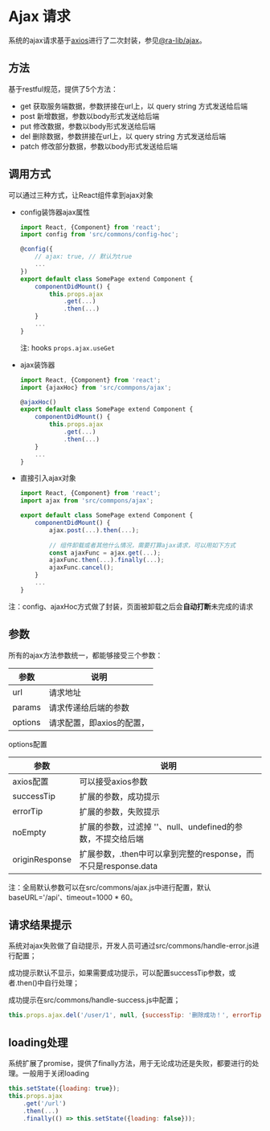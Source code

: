 # Ajax 请求
系统的ajax请求基于[axios](https://github.com/axios/axios)进行了二次封装，参见[@ra-lib/ajax](https://sxfad.github.io/ra-lib/ajax)。

## 方法
基于restful规范，提供了5个方法：

- get 获取服务端数据，参数拼接在url上，以 query string 方式发送给后端
- post 新增数据，参数以body形式发送给后端
- put 修改数据，参数以body形式发送给后端
- del 删除数据，参数拼接在url上，以 query string 方式发送给后端
- patch 修改部分数据，参数以body形式发送给后端

## 调用方式
可以通过三种方式，让React组件拿到ajax对象

- config装饰器ajax属性
    ```js
    import React, {Component} from 'react';
    import config from 'src/commons/config-hoc';
    
    @config({
        // ajax: true, // 默认为true
        ...
    })
    export default class SomePage extend Component {
        componentDidMount() {
            this.props.ajax
                .get(...)
                .then(...)
        }
        ...
    }
    ```
    注: hooks `props.ajax.useGet`
- ajax装饰器
    ```js
    import React, {Component} from 'react';
    import {ajaxHoc} from 'src/commpons/ajax';
    
    @ajaxHoc()
    export default class SomePage extend Component {
        componentDidMount() {
            this.props.ajax
                .get(...)
                .then(...)
        }
        ...
    } 
    ```
  
- 直接引入ajax对象
    ```js
    import React, {Component} from 'react';
    import ajax from 'src/commpons/ajax';
    
    export default class SomePage extend Component {
        componentDidMount() {
            ajax.post(...).then(...);
        
            // 组件卸载或者其他什么情况，需要打算ajax请求，可以用如下方式
            const ajaxFunc = ajax.get(...);
            ajaxFunc.then(...).finally(...);
            ajaxFunc.cancel();
        }
        ...
    } 
    ```
注：config、ajaxHoc方式做了封装，页面被卸载之后会**自动打断**未完成的请求

## 参数
所有的ajax方法参数统一，都能够接受三个参数：

参数|说明
---|---
url|请求地址
params|请求传递给后端的参数
options|请求配置，即axios的配置，

options配置

参数|说明
---|---
axios配置|可以接受axios参数
successTip|扩展的参数，成功提示
errorTip|扩展的参数，失败提示
noEmpty|扩展的参数，过滤掉 ''、null、undefined的参数，不提交给后端
originResponse|扩展参数，.then中可以拿到完整的response，而不只是response.data

注：全局默认参数可以在src/commons/ajax.js中进行配置，默认baseURL='/api'、timeout=1000 * 60。

## 请求结果提示
系统对ajax失败做了自动提示，开发人员可通过src/commons/handle-error.js进行配置；

成功提示默认不显示，如果需要成功提示，可以配置successTip参数，或者.then()中自行处理；

成功提示在src/commons/handle-success.js中配置；
```js
this.props.ajax.del('/user/1', null, {successTip: '删除成功！', errorTip: '删除失败！', noEmpty: true});
```

## loading处理
系统扩展了promise，提供了finally方法，用于无论成功还是失败，都要进行的处理。一般用于关闭loading
```js
this.setState({loading: true});
this.props.ajax
    .get('/url')
    .then(...)
    .finally(() => this.setState({loading: false}));
```

